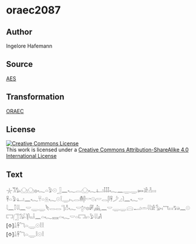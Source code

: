 # oraec2087

## Author

Ingelore Hafemann

## Source

[AES](https://github.com/simondschweitzer/aes)

## Transformation

[ORAEC](https://oraec.github.io/)

## License

<a rel="license" href="http://creativecommons.org/licenses/by-sa/4.0/"><img alt="Creative Commons License" style="border-width:0" src="https://i.creativecommons.org/l/by-sa/4.0/88x31.png" /></a><br />This work is licensed under a <a rel="license" href="http://creativecommons.org/licenses/by-sa/4.0/">Creative Commons Attribution-ShareAlike 4.0 International License</a>

## Text

𓇼𓀢𓅊𓈌𓈌𓐍𓆑𓏏𓅱𓇳𓃀𓈖𓆑𓐛𓈌𓆑𓂞𓄤𓄤𓄤𓆑𓈖𓇾𓇾𓍃𓀀𓁐𓏥<br>
𓋹𓏏𓅱𓂞𓈖𓆑𓄜𓏏𓇶𓆑𓇳𓌉𓇾𓏤𓈅𓂋𓄟𓋴𓎡𓇳𓏤𓎟𓂋𓋴𓋹𓌳𓈎𓌙𓈖𓆑𓎟<br>
𓇋𓈖𓎿𓇋𓇋𓈖𓎟𓇾𓇾𓌸𓂋𓂋𓊹𓀭𓆑𓎟𓉺𓏌𓊖𓏞𓊲𓈖𓎟𓇾𓇾𓈍𓂝𓏛𓇋𓇋𓀀𓅭𓏤𓄓𓏥𓃒𓈖𓇳𓉐𓃂𓅮𓌙𓋴𓏭𓌢𓈖𓏏𓆑𓈘𓏏𓆑𓎟𓏏𓉐𓏤𓏏𓅱𓇋𓇋𓀻<br>
[⯑]𓏙𓋹𓆓𓏏𓇾𓇳𓎛𓎛<br>
[⯑]𓏙𓋹𓆓𓏏𓇾𓎛𓇳𓎛<br>
